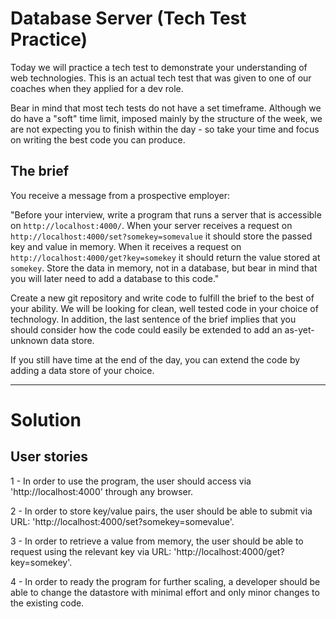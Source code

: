 # Database Server (Tech Test Practice)

Today we will practice a tech test to demonstrate your understanding of web technologies. This is an actual tech test that was given to one of our coaches when they applied for a dev role.

Bear in mind that most tech tests do not have a set timeframe. Although we do have a "soft" time limit, imposed mainly by the structure of the week, we are not expecting you to finish within the day - so take your time and focus on writing the best code you can produce.

## The brief

You receive a message from a prospective employer:

"Before your interview, write a program that runs a server that is accessible on `http://localhost:4000/`. When your server receives a request on `http://localhost:4000/set?somekey=somevalue` it should store the passed key and value in memory. When it receives a request on `http://localhost:4000/get?key=somekey` it should return the value stored at `somekey`. Store the data in memory, not in a database, but bear in mind that you will later need to add a database to this code."

Create a new git repository and write code to fulfill the brief to the best of your ability. We will be looking for clean, well tested code in your choice of technology. In addition, the last sentence of the brief implies that you should consider how the code could easily be extended to add an as-yet-unknown data store.

If you still have time at the end of the day, you can extend the code by adding a data store of your choice.

----------------------------------------------------------------

# Solution

## User stories

1 - In order to use the program, the user should access via 'http://localhost:4000' through any browser.

2 - In order to store key/value pairs, the user should be able to submit via URL: 'http://localhost:4000/set?somekey=somevalue'.

3 - In order to retrieve a value from memory, the user should be able to request using the relevant key via URL: 'http://localhost:4000/get?key=somekey'.

4 - In order to ready the program for further scaling, a developer should be able to change the datastore with minimal effort and only minor changes to the existing code.
